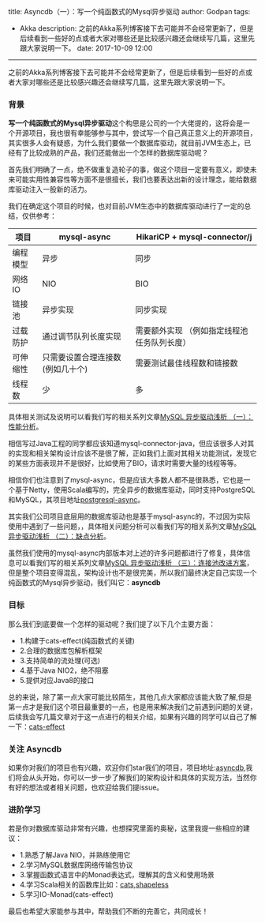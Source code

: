 title: Asyncdb（一）：写一个纯函数式的Mysql异步驱动
author: Godpan
tags: 
- Akka
description: 之前的Akka系列博客接下去可能并不会经常更新了，但是后续看到一些好的点或者大家对哪些还是比较感兴趣还会继续写几篇，这里先跟大家说明一下。
date: 2017-10-09 12:00
---

之前的Akka系列博客接下去可能并不会经常更新了，但是后续看到一些好的点或者大家对哪些还是比较感兴趣还会继续写几篇，这里先跟大家说明一下。

### 背景

**写一个纯函数式的Mysql异步驱动**这个构思是公司的一个大佬提的，这将会是一个开源项目，我也很有幸能够参与其中，尝试写一个自己真正意义上的开源项目，其实很多人会有疑惑，为什么我们要做一个数据库驱动，就目前JVM生态上，已经有了比较成熟的产品，我们还能做出一个怎样的数据库驱动呢？

首先我们明确了一点，绝不做重复造轮子的事，做这个项目一定要有意义，即使未来可能实用性兼容性等方面不是很擅长，我们也要表达出新的设计理念，能给数据库驱动注入一股新的活力。

我们在确定这个项目的时候，也对目前JVM生态中的数据库驱动进行了一定的总结，仅供参考：

项目|mysql-async|HikariCP + mysql-connector/j
---|---|---
编程模型 | 异步 | 同步
网络IO | NIO | BIO
链接池 | 异步实现 | 同步实现
过载防护 | 通过调节队列长度实现 | 需要额外实现 （例如指定线程池任务队列长度）
可伸缩性 | 只需要设置合理连接数(例如几十个) | 需要测试最佳线程数和链接数
线程数 | 少 | 多

具体相关测试及说明可以看我们写的相关系列文章[MySQL 异步驱动浅析 （一）：性能分析](https://scala.cool/2017/04/mysql-async-1/)。

相信写过Java工程的同学都应该知道mysql-connector-java，但应该很多人对其的实现和相关架构设计应该不是很了解，正如我们上面对其相关功能测试，发现它的某些方面表现并不是很好，比如使用了BIO，请求时需要大量的线程等等。

相信你们也注意到了mysql-async，但是应该大多数人都不是很熟悉，它也是一个基于Netty，使用Scala编写的，完全异步的数据库驱动，同时支持PostgreSQL和MySQL，其项目地址[postgresql-async](https://github.com/mauricio/postgresql-async)。

其实我们公司项目底层用的数据库驱动也是基于mysql-async的，不过因为实际使用中遇到了一些问题，，具体相关问题分析可以看我们写的相关系列文章[MySQL 异步驱动浅析 （二）：缺点分析](https://scala.cool/2017/05/mysql-async-2/)。

虽然我们使用的mysql-async内部版本对上述的许多问题都进行了修复，具体信息可以看我们写的相关系列文章[MySQL 异步驱动浅析 （三）：连接池改进方案](https://scala.cool/2017/07/mysql-async-3/)，但是整个项目变得混乱，架构设计也不是很完美，所以我们最终决定自己实现一个纯函数式的Mysql异步驱动，我们叫它：**asyncdb**

### 目标

那么我们到底要做一个怎样的驱动呢？我们提了以下几个主要方面：

- 1.构建于cats-effect(纯函数式的关键)
- 2.合理的数据库包解析框架
- 3.支持简单的流处理(可选)
- 4.基于Java NIO2，绝不阻塞
- 5.提供对应Java8的接口

总的来说，除了第一点大家可能比较陌生，其他几点大家都应该能大致了解,但是第一点才是我们这个项目最重要的一点，也是用来解决我们之前遇到问题的关键，后续我会写几篇文章对于这一点进行的相关介绍，如果有兴趣的同学可以自己了解一下：[cats-effect](https://github.com/typelevel/cats-effect)

### 关注 Asyncdb

如果你对我们的项目也有兴趣，欢迎你们star我们的项目，项目地址:[asyncdb](https://github.com/asyncdb/asyncdb),我们将会从头开始，你可以一步一步了解我们的架构设计和具体的实现方法，当然你有好的想法或者相关问题，也欢迎给我们提issue。

### 进阶学习

若是你对数据库驱动非常有兴趣，也想探究里面的奥秘，这里我提一些相应的建议：

- 1.熟悉了解Java NIO，并熟练使用它
- 2.学习MySQL数据库网络传输包协议
- 3.掌握函数式语言中的Monad表达式，理解其的含义和使用场景
- 4.学习Scala相关的函数库比如：[cats](https://github.com/typelevel/cats),[shapeless](https://github.com/milessabin/shapeless)
- 5.学习IO-Monad(cats-effect)

最后也希望大家能参与其中，帮助我们不断的完善它，共同成长！



